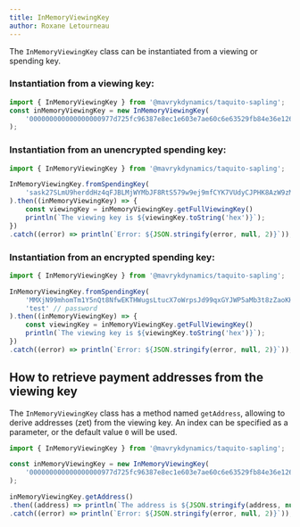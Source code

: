 ```yaml
---
title: InMemoryViewingKey
author: Roxane Letourneau
---
```


The `InMemoryViewingKey` class can be instantiated from a viewing or spending key.

### Instantiation from a viewing key:

```js 
import { InMemoryViewingKey } from '@mavrykdynamics/taquito-sapling';
const inMemoryViewingKey = new InMemoryViewingKey(
    '000000000000000000977d725fc96387e8ec1e603e7ae60c6e63529fb84e36e126770e9db9899d7f2344259fd700dc80120d3c9ca65d698f6064043b048b079caa4f198aed96271740b1d6fd523d71b15cd0b3d75644afbe9abfedb6883e299165665ab692c14ca5c835c61a0e53de553a751c78fbc42d5e7eca807fd441206651c84bf88de803efba837583145a5f338b1a7af8a5f9bec4783054f9d063d365f2352f72cbced95e0a'
);
```

### Instantiation from an unencrypted spending key:

```js live noInline
import { InMemoryViewingKey } from '@mavrykdynamics/taquito-sapling';

InMemoryViewingKey.fromSpendingKey(
    'sask27SLmU9herddHz4qFJBLMjWYMbJF8RtS579w9ej9mfCYK7VUdyCJPHK8AzW9zMsopGZEkYeNjAY7Zz1bkM7CGu8eKLzrjBLTMC5wWJDhxiK91ahA29rhDRsHdJDV2u2jFwb2MNUix8JW7sAkAqYVaJpCehTBPgRQ1KqKwqqUaNmuD8kazd4Q8MCWmgbWs21Yuomdqyi9FLigjRp7oY4m5adaVU19Nj1AHvsMY2tePeU2L',
).then((inMemoryViewingKey) => {
    const viewingKey = inMemoryViewingKey.getFullViewingKey()
    println(`The viewing key is ${viewingKey.toString('hex')}`);
})
.catch((error) => println(`Error: ${JSON.stringify(error, null, 2)}`));

```

### Instantiation from an encrypted spending key:

```js live noInline
import { InMemoryViewingKey } from '@mavrykdynamics/taquito-sapling';

InMemoryViewingKey.fromSpendingKey(
    'MMXjN99mhomTm1Y5nQt8NfwEKTHWugsLtucX7oWrpsJd99qxGYJWP5aMb3t8zZaoKHQ898bLu9dwpog71bnjiDZfS9J9hWnTLCGm4fAjKKYeRuwTgCRjSdsP9znCPBUpCvyxeEFvUfamA5URrp8c7AaooAkobLW1PjNh2vjHobtiyNVTEtyTUWTLcjdxaiPbQWs3NaWvcb5Qr6z9MHhKrYNBHmsd9HBeRB2rVnvvL7pMc8f8zqyuXtmAuzMhiqPz3B4BRzuc8a2jkkoL14',
    'test' // password
).then((inMemoryViewingKey) => {
    const viewingKey = inMemoryViewingKey.getFullViewingKey()
    println(`The viewing key is ${viewingKey.toString('hex')}`);
})
.catch((error) => println(`Error: ${JSON.stringify(error, null, 2)}`));

```

## How to retrieve payment addresses from the viewing key

The `InMemoryViewingKey` class has a method named `getAddress`, allowing to derive addresses (zet) from the viewing key. An index can be specified as a parameter, or the default value `0` will be used.

```js live noInline 
import { InMemoryViewingKey } from '@mavrykdynamics/taquito-sapling';

const inMemoryViewingKey = new InMemoryViewingKey(
    '000000000000000000977d725fc96387e8ec1e603e7ae60c6e63529fb84e36e126770e9db9899d7f2344259fd700dc80120d3c9ca65d698f6064043b048b079caa4f198aed96271740b1d6fd523d71b15cd0b3d75644afbe9abfedb6883e299165665ab692c14ca5c835c61a0e53de553a751c78fbc42d5e7eca807fd441206651c84bf88de803efba837583145a5f338b1a7af8a5f9bec4783054f9d063d365f2352f72cbced95e0a'
);

inMemoryViewingKey.getAddress()
.then((address) => println(`The address is ${JSON.stringify(address, null, 2)}`))
.catch((error) => println(`Error: ${JSON.stringify(error, null, 2)}`));
```